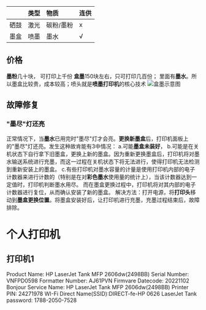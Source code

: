 
|  |类型|物质|连供|
|:--|:--|:--|:--|
|硒鼓|激光|碳粉/墨粉|x|
|墨盒|喷墨|墨水|√|

## 价格
**墨粉**几十块，     可打印上千份
**盒墨**150块左右，只可打印几百份； 里面有**墨水**。所以墨盒比较贵，成本较高；喷头就是**喷墨打印机**的核心技术
![盒墨示意图](https://iknow-pic.cdn.bcebos.com/71cf3bc79f3df8dcc7d42527c011728b4610289e)

## 故障修复

### "墨尽"灯还亮
正常情况下，当**墨水**已用完时"墨尽"灯才会亮。**更换新墨盒**后，打印机面板上的"墨尽"灯还亮。发生这种故肯能有3中情况：
a.可能**墨盒未装好**，
b.可能是在关机状态下自行拿下旧墨盒，更换上新的墨盒。因为重新更换墨盒后，打印机将对墨水输送系统进行充墨，而这一过程在关机状态下将无法进行，使得打印机无法检测到重新安装上的墨盒。
c.有些打印机对墨水容量的计量是使用打印机内部的电子计数器来进行计数的（特别是在对**彩色墨水**使用量的统计上），当该计数器达到一定值时，打印机判断墨水用尽。 而在墨盒更换过程中，打印机将对其内部的电子计数器进行复位，从而确认安装了新的墨盒。
  解决方法：打开电源，将**打印头**移动到**墨盒更换位置**。将墨盒安装好后，让打印机进行充墨，充墨过程结束后，故障排除。


# 个人打印机
## 打印机1
Product Name: HP LaserJet Tank MFP 2606dw(2498BB)         Serial Number: VNFPD0598
Formatter Number: AJ61PVN                                 Firmvare Datecode: 20221102
Bonjour Service Name: HP LaserJet Tank MFP 2606dw(2498BB) Printer PIN: 24271978
WI-Fi Direct
Name(SSID):DIRECT-fe-HP 0626 LaserJet Tank
password: 1788-2050-7528

